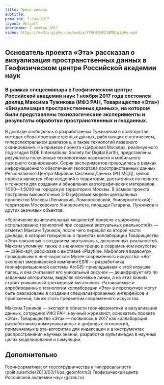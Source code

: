 ```yaml
---
title: Пресс-релизы
subtitle:
prmalink: 7-nov-2017
layout: default
shortname: 7 ноября 2017
video: https://media.giphy.com/media/YfRc9QhF2lBMQ/giphy.mp4
---
```


## Основатель проекта «Эта» рассказал о визуализация пространственных данных в Геофизическом центре Российской академии наук

### В рамках спецсеминара в Геофизическом центре Российской академии наук 1 ноября 2017 года состоялся доклад Максима Тужикова (ИФЗ РАН, Товарищество «Эта») «Визуализация пространственных данных», на котором были представлены технологические эксперименты и результаты обработки пространственных и геоданных.

В докладе сообщалось о разработанных Тужиковым в соавторстве методах сбора пространственных данных, работающих в оптическом, гиперспектральном диапазоне, а также технологий лазерного сканирования. На примере проекта «Цифровая Москва», реализуемого под эгидой ISDE (International Society for Digital Earth), представлены результаты полученные технологиями наземного и мобильного лазерного сканирования. Серия экспериментов проводилась в рамках информационного обеспечения геопортала пространственных данных Регионального Центра Мировой Системы Данных (РЦ МСД), целью проекта является сбор сведений о территории, достаточных по полноте и точности для создания и обновления картографических материалов 1:500—1:5000 на городскую территорию Москвы. В рамках проекта построены высокоточные 3-D цифровые модели центральных проспектов Москвы (Ленинский, Ломоносовский, Университетский); территории Московского Университета, площади Гагарина, Лужников и других значимых объектов.

«Увеличение вычислительных мощностей привело к широкому использованию технологий при создании виртуальных реальностей» — отметил Максим Тужиков, после чего перешёл ко второй части доклада, в которой говорилось о проектах коллаборации Товарищества «Эта» связанных с созданием виртуальных, дополненных реальностей. Максим упомянул также о значимом тренде в современном искусстве — сайнс-арт, рассказав о выставке «Playtime. Мифология видеоигр», проходившей в нью-йоркском Музее современного искусства: «Вот экспонат американской компании ESRI — разработчика геоинформационной системы ArcGIS: прикладываем к этой игрушке палец, и она считывает его уникальный рисунок — дешифрирует его по заданным алгоритмам, выделяя ключевые линии, а на этих линиях строит уникальный трехмерный мегаполис». Развиваемые и апробированные технологии коллаборации «Эта» в перспективе могут быть реализованы в создании специализированных интерфейсов и приложений, также стать предметом современного искусства.

Максим Тужиков — эксперт в области геоинформатики и визуализации данных, сотрудник ИФЗ РАН, научный журналист, основатель проекта «Эта». Товарищество «Эта» — появилось в 2017 как коллаборация разработчиков коммуникативных и цифровых технологий, применяемых в эта-алгоритме для индексации и в инструментах распространения научных знаний; разработке мультимедиа в научных целях моделирования и симуляции.

## Дополнительно

Геоинформатика: от геосотрудничества к гиперреальности (polit.ru/article/2013/03/11/ps_geoinform3) Геофизический центр Российской академии наук (gcras.ru)
